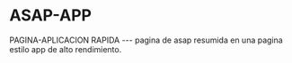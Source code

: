 # ASAP-APP
PAGINA-APLICACION RAPIDA --- pagina de asap resumida en una pagina estilo app de alto rendimiento.
